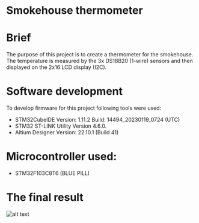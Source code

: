 # Smokehouse thermometer

# Brief
The purpose of this project is to create a thermometer for the smokehouse. The temperature is measured by the 3x DS18B20 (1-wire) sensors and then displayed on the 2x16 LCD display (I2C).

# Software development
To develop firmware for this project following tools were used:

- STM32CubeIDE Version: 1.11.2 Build: 14494_20230119_0724 (UTC)
- STM32 ST-LINK Utility Version 4.6.0.
- Altium Designer Version: 22.10.1 (Build 41)
  
# Microcontroller used:
- STM32F103C8T6 (BLUE PILL)


# The final result
![alt text](https://github.com/Siamian/STM32-projects/blob/ac8d4aab90cced5929361746b11e866e04d365a5/Smokehouse_thermometer/Prototyp_smokehouse_thermometer.jpg "Logo Title Text 1")
